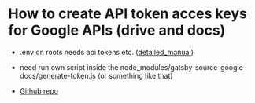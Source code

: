 
# How to create API token acces keys for Google APIs (drive and docs)

- .env on roots needs api tokens etc. ([detailed_manual](https://www.gatsbyjs.com/plugins/gatsby-source-google-docs/?=google-docs))

- need run own script inside the node_modules/gatsby-source-google-docs/generate-token.js (or something like that)

- [Github repo](https://github.com/cedricdelpoux/gatsby-source-google-docs)

 
